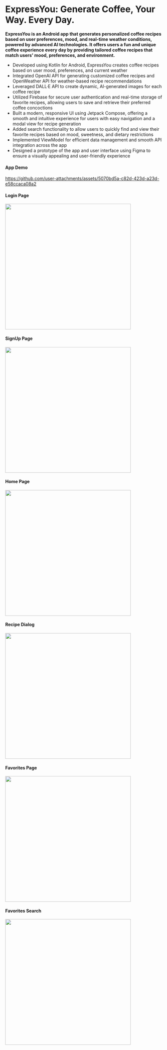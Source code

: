 # ExpressYou: Generate Coffee, Your Way. Every Day.
**ExpressYou is an Android app that generates personalized coffee recipes based on user preferences, mood, and real-time weather conditions, powered by advanced AI technologies. 
It offers users a fun and unique coffee experience every day by providing tailored coffee recipes that match users' mood, preferences, and environment.**

- Developed using Kotlin for Android, ExpressYou creates coffee recipes based on user mood, preferences, and current weather
- Integrated OpenAI API for generating customized coffee recipes and OpenWeather API for weather-based recipe recommendations
- Leveraged DALL·E API to create dynamic, AI-generated images for each coffee recipe
- Utilized Firebase for secure user authentication and real-time storage of favorite recipes, allowing users to save and retrieve their preferred coffee concoctions
- Built a modern, responsive UI using Jetpack Compose, offering a smooth and intuitive experience for users with easy navigation and a modal view for recipe generation
- Added search functionality to allow users to quickly find and view their favorite recipes based on mood, sweetness, and dietary restrictions
- Implemented ViewModel for efficient data management and smooth API integration across the app
- Designed a prototype of the app and user interface using Figma to ensure a visually appealing and user-friendly experience


#### App Demo
https://github.com/user-attachments/assets/5070bd5a-c82d-423d-a23d-e58ccaca08a2


#### Login Page
<img src="https://github.com/user-attachments/assets/fec9fb58-3b37-4f1f-80fc-5b38c4025a9e" width="400" />

#### SignUp Page
<img src="https://github.com/user-attachments/assets/6f1cc585-eb1b-48cf-a5d5-18139e1b38d2" width="400" />

#### Home Page
<img src="https://github.com/user-attachments/assets/19b38887-cb97-48d8-aaa4-c1e45350c1c7" width="400" />

#### Recipe Dialog
<img src="https://github.com/user-attachments/assets/4a2fe082-853b-4526-a4ad-828710504650" width="400" />

#### Favorites Page
<img src="https://github.com/user-attachments/assets/434d6304-d9a9-4a59-87ce-9537bc77ce50" width="400" />

#### Favorites Search
<img src="https://github.com/user-attachments/assets/b6b89be8-34fa-46c1-9f1b-870baa1874a5" width="400" />
